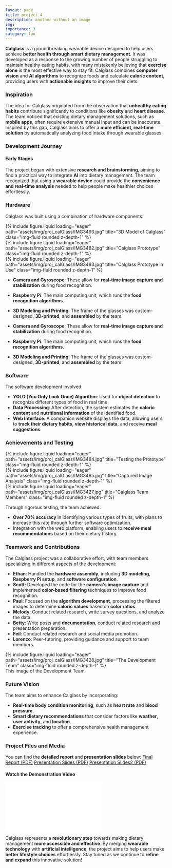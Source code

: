 ```yaml
---
layout: page
title: project 4
description: another without an image
img:
importance: 3
category: fun
---
```


**Calglass** is a groundbreaking wearable device designed to help users achieve **better health through smart dietary management**. It was developed as a response to the growing number of people struggling to maintain healthy eating habits, with many mistakenly believing that **exercise alone** is the most effective way to stay fit. Calglass combines **computer vision** and **AI algorithms** to recognize foods and calculate **caloric content**, providing users with **actionable insights** to improve their diets.

### Inspiration
The idea for Calglass originated from the observation that **unhealthy eating habits** contribute significantly to conditions like **obesity** and **heart disease**. The team noticed that existing dietary management solutions, such as **mobile apps**, often require extensive manual input and can be inaccurate. Inspired by this gap, Calglass aims to offer a **more efficient, real-time solution** by automatically analyzing food intake through wearable glasses.

### Development Journey
#### Early Stages
The project began with extensive **research and brainstorming**, aiming to find a practical way to integrate **AI** into dietary management. The team recognized that using a **wearable device** could provide the **convenience and real-time analysis** needed to help people make healthier choices effortlessly.

### Hardware
Calglass was built using a combination of hardware components:
<div class="row">
    <div class="col-sm mt-3 mt-md-0">
        {% include figure.liquid loading="eager" path="assets/img/proj_calGlass/IMG3493.jpg" title="3D Model of Calglass" class="img-fluid rounded z-depth-1" %}
    </div>
    <div class="col-sm mt-3 mt-md-0">
        {% include figure.liquid loading="eager" path="assets/img/proj_calGlass/IMG3482.jpg" title="Calglass Prototype" class="img-fluid rounded z-depth-1" %}
    </div>
    <div class="col-sm mt-3 mt-md-0">
        {% include figure.liquid loading="eager" path="assets/img/proj_calGlass/IMG3483.jpg" title="Calglass Prototype in Use" class="img-fluid rounded z-depth-1" %}
    </div>
</div>

- **Camera and Gyroscope**: These allow for **real-time image capture and stabilization** during food recognition.
- **Raspberry Pi**: The main computing unit, which runs the **food recognition algorithms**.
- **3D Modeling and Printing**: The frame of the glasses was custom-designed, **3D-printed**, and **assembled** by the team.


- **Camera and Gyroscope**: These allow for **real-time image capture and stabilization** during food recognition.
- **Raspberry Pi**: The main computing unit, which runs the **food recognition algorithms**.
- **3D Modeling and Printing**: The frame of the glasses was custom-designed, **3D-printed**, and **assembled** by the team.

### Software
The software development involved:
- **YOLO (You Only Look Once) Algorithm**: Used for **object detection** to recognize different types of food in real time.
- **Data Processing**: After detection, the system estimates the **caloric content** and **nutritional information** of the identified food.
- **Web Interface**: A companion website displays the data, allowing users to **track their dietary habits**, **view historical data**, and receive **meal suggestions**.

### Achievements and Testing
<div class="row">
    <div class="col-sm mt-3 mt-md-0">
        {% include figure.liquid loading="eager" path="assets/img/proj_calGlass/IMG3484.jpg" title="Testing the Prototype" class="img-fluid rounded z-depth-1" %}
    </div>
    <div class="col-sm mt-3 mt-md-0">
        {% include figure.liquid loading="eager" path="assets/img/proj_calGlass/IMG3485.jpg" title="Captured Image Analysis" class="img-fluid rounded z-depth-1" %}
    </div>
    <div class="col-sm mt-3 mt-md-0">
        {% include figure.liquid loading="eager" path="assets/img/proj_calGlass/IMG3427.jpg" title="Calglass Team Members" class="img-fluid rounded z-depth-1" %}
    </div>
</div>

Through rigorous testing, the team achieved:
- **Over 70% accuracy** in identifying various types of fruits, with plans to increase this rate through further software optimization.
- Integration with the web platform, enabling users to **receive meal recommendations** based on their dietary history.

### Teamwork and Contributions
The Calglass project was a collaborative effort, with team members specializing in different aspects of the development:
- **Ethan**: Handled the **hardware assembly**, including **3D modeling**, **Raspberry Pi setup**, and **software configuration**.
- **Scott**: Developed the code for the **camera's image capture** and implemented **color-based filtering** techniques to improve food recognition.
- **Paul**: Focused on the **algorithm development**, processing the filtered images to determine **caloric values** based on **color ratios**.
- **Melody**: Conduct related research, write survey questions, and analyze the data.
- **Betty**: Write posts and **documentation**, conduct related research and presentation preparation.
- **Feil**: Conduct related research and social media promotion.
- **Lorenzo**: Peer-tutoring, providing guidance and support to team members.

<div class="row">
    <div class="col-sm mt-3 mt-md-0">
        {% include figure.liquid loading="eager" path="assets/img/proj_calGlass/IMG3428.jpg" title="The Development Team" class="img-fluid rounded z-depth-1" %}
    </div>
</div>
<div class="caption">
    This image of the Development Team
</div>

### Future Vision
The team aims to enhance Calglass by incorporating:
- **Real-time body condition monitoring**, such as **heart rate** and **blood pressure**.
- **Smart dietary recommendations** that consider factors like **weather**, **user activity**, and **location**.
- **Exercise tracking** to offer a comprehensive health management experience.

### Project Files and Media
You can find the **detailed report** and **presentation slides** below:
<a href="assets/pdf/proj_calGlass/CTB_CalGlass_Group_Final_Report.pdf">Final Report (PDF)</a>
<a href="assets/pdf/proj_calGlass/Calglass_Presentation.pdf">Presentation Slides (PDF)</a>
<a href="assets/pdf/proj_calGlass/Calglass_Presentation2.pdf">Presentation Slides2 (PDF)</a>

#### Watch the Demonstration Video
<iframe src="//player.bilibili.com/player.html?bvid=BV1dT4y1D7vb&page=1" scrolling="no" border="0" frameborder="no" framespacing="0" allowfullscreen="true"> </iframe>

Calglass represents a **revolutionary step** towards making dietary management **more accessible and effective**. By merging **wearable technology** with **artificial intelligence**, the project aims to help users make **better lifestyle choices** effortlessly. Stay tuned as we continue to **refine and expand** this innovative solution!